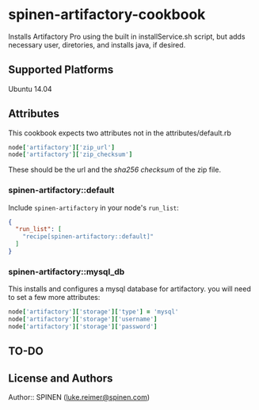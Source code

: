 # spinen-artifactory-cookbook

Installs Artifactory Pro using the built in installService.sh script, but adds necessary user, diretories, and installs java, if desired.

## Supported Platforms

Ubuntu 14.04

## Attributes

This cookbook expects two attributes not in the attributes/default.rb

```ruby
node['artifactory']['zip_url']
node['artifactory']['zip_checksum']
```

These should be the url and the _sha256_ _checksum_ of the zip file.

### spinen-artifactory::default

Include `spinen-artifactory` in your node's `run_list`:

```json
{
  "run_list": [
    "recipe[spinen-artifactory::default]"
  ]
}
```

### spinen-artifactory::mysql_db

This installs and configures a mysql database for artifactory. you will need to set  a few more attributes:

```ruby
node['artifactory']['storage']['type'] = 'mysql'
node['artifactory']['storage']['username']
node['artifactory']['storage']['password']

```
## TO-DO



## License and Authors

Author:: SPINEN (<luke.reimer@spinen.com>)
